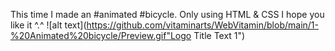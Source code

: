This time I made an #animated #bicycle. Only using HTML & CSS
I hope you like it ^.^
![alt text](https://github.com/vitaminarts/WebVitamin/blob/main/1-%20Animated%20bicycle/Preview.gif"Logo Title Text 1")
